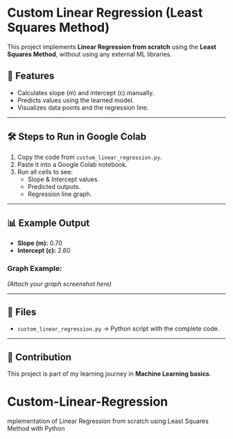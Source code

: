 # Custom Linear Regression (Least Squares Method)

This project implements **Linear Regression from scratch** using the **Least Squares Method**, without using any external ML libraries.

## 🚀 Features
- Calculates slope (m) and intercept (c) manually.
- Predicts values using the learned model.
- Visualizes data points and the regression line.

---

## 🛠 Steps to Run in Google Colab
1. Copy the code from `custom_linear_regression.py`.
2. Paste it into a Google Colab notebook.
3. Run all cells to see:
   - Slope & Intercept values.
   - Predicted outputs.
   - Regression line graph.

---

## 📊 Example Output
- **Slope (m):** 0.70  
- **Intercept (c):** 2.60  

### Graph Example:
*(Attach your graph screenshot here)*

---

## 📂 Files
- `custom_linear_regression.py` → Python script with the complete code.

---

## 🤝 Contribution
This project is part of my learning journey in **Machine Learning basics**.
# Custom-Linear-Regression
mplementation of Linear Regression from scratch using Least Squares Method with Python
